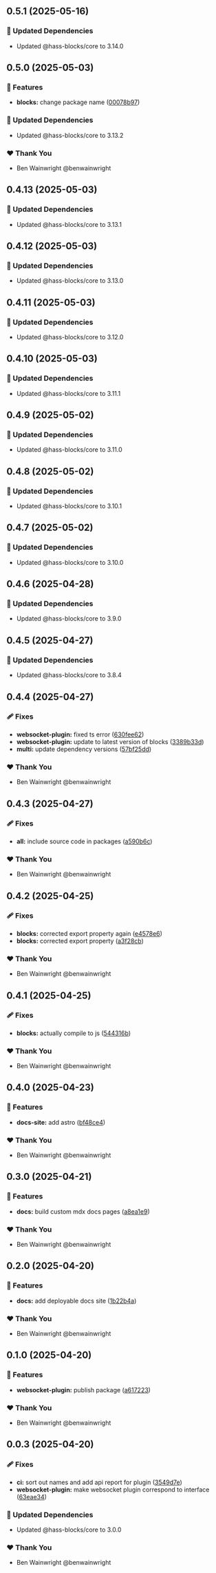 ## 0.5.1 (2025-05-16)

### 🧱 Updated Dependencies

- Updated @hass-blocks/core to 3.14.0

## 0.5.0 (2025-05-03)

### 🚀 Features

- **blocks:** change package name ([00078b97](https://github.com/hass-blocks/hass-blocks/commit/00078b97))

### 🧱 Updated Dependencies

- Updated @hass-blocks/core to 3.13.2

### ❤️ Thank You

- Ben Wainwright @benwainwright

## 0.4.13 (2025-05-03)

### 🧱 Updated Dependencies

- Updated @hass-blocks/core to 3.13.1

## 0.4.12 (2025-05-03)

### 🧱 Updated Dependencies

- Updated @hass-blocks/core to 3.13.0

## 0.4.11 (2025-05-03)

### 🧱 Updated Dependencies

- Updated @hass-blocks/core to 3.12.0

## 0.4.10 (2025-05-03)

### 🧱 Updated Dependencies

- Updated @hass-blocks/core to 3.11.1

## 0.4.9 (2025-05-02)

### 🧱 Updated Dependencies

- Updated @hass-blocks/core to 3.11.0

## 0.4.8 (2025-05-02)

### 🧱 Updated Dependencies

- Updated @hass-blocks/core to 3.10.1

## 0.4.7 (2025-05-02)

### 🧱 Updated Dependencies

- Updated @hass-blocks/core to 3.10.0

## 0.4.6 (2025-04-28)

### 🧱 Updated Dependencies

- Updated @hass-blocks/core to 3.9.0

## 0.4.5 (2025-04-27)

### 🧱 Updated Dependencies

- Updated @hass-blocks/core to 3.8.4

## 0.4.4 (2025-04-27)

### 🩹 Fixes

- **websocket-plugin:** fixed ts error ([630fee62](https://github.com/benwainwright/hass-blocks/commit/630fee62))
- **websocket-plugin:** update to latest version of blocks ([3389b33d](https://github.com/benwainwright/hass-blocks/commit/3389b33d))
- **multi:** update dependency versions ([57bf25dd](https://github.com/benwainwright/hass-blocks/commit/57bf25dd))

### ❤️ Thank You

- Ben Wainwright @benwainwright

## 0.4.3 (2025-04-27)

### 🩹 Fixes

- **all:** include source code in packages ([a590b6c](https://github.com/benwainwright/hass-blocks/commit/a590b6c))

### ❤️ Thank You

- Ben Wainwright @benwainwright

## 0.4.2 (2025-04-25)

### 🩹 Fixes

- **blocks:** corrected export property again ([e4578e6](https://github.com/benwainwright/hass-blocks/commit/e4578e6))
- **blocks:** corrected export property ([a3f28cb](https://github.com/benwainwright/hass-blocks/commit/a3f28cb))

### ❤️ Thank You

- Ben Wainwright @benwainwright

## 0.4.1 (2025-04-25)

### 🩹 Fixes

- **blocks:** actually compile to js ([544316b](https://github.com/benwainwright/hass-blocks/commit/544316b))

### ❤️ Thank You

- Ben Wainwright @benwainwright

## 0.4.0 (2025-04-23)

### 🚀 Features

- **docs-site:** add astro ([bf48ce4](https://github.com/benwainwright/hass-blocks/commit/bf48ce4))

### ❤️ Thank You

- Ben Wainwright @benwainwright

## 0.3.0 (2025-04-21)

### 🚀 Features

- **docs:** build custom mdx docs pages ([a8ea1e9](https://github.com/benwainwright/hass-blocks/commit/a8ea1e9))

### ❤️ Thank You

- Ben Wainwright @benwainwright

## 0.2.0 (2025-04-20)

### 🚀 Features

- **docs:** add deployable docs site ([1b22b4a](https://github.com/benwainwright/hass-blocks/commit/1b22b4a))

### ❤️ Thank You

- Ben Wainwright @benwainwright

## 0.1.0 (2025-04-20)

### 🚀 Features

- **websocket-plugin:** publish package ([a617223](https://github.com/benwainwright/hass-blocks/commit/a617223))

### ❤️ Thank You

- Ben Wainwright @benwainwright

## 0.0.3 (2025-04-20)

### 🩹 Fixes

- **ci:** sort out names and add api report for plugin ([3549d7e](https://github.com/benwainwright/hass-blocks/commit/3549d7e))
- **websocket-plugin:** make websocket plugin correspond to interface ([63eae34](https://github.com/benwainwright/hass-blocks/commit/63eae34))

### 🧱 Updated Dependencies

- Updated @hass-blocks/core to 3.0.0

### ❤️ Thank You

- Ben Wainwright @benwainwright
